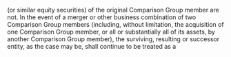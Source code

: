 (or  similar  equity  securities)  of  the  original  Comparison  Group  member  are  not.  In  the
event  of  a  merger  or  other  business  combination  of  two  Comparison  Group  members
(including, without limitation, the acquisition of one Comparison Group member, or all or
substantially  all  of  its  assets,  by  another  Comparison  Group  member),  the  surviving,
resulting  or  successor  entity,  as  the  case  may  be,  shall  continue  to  be  treated  as  a